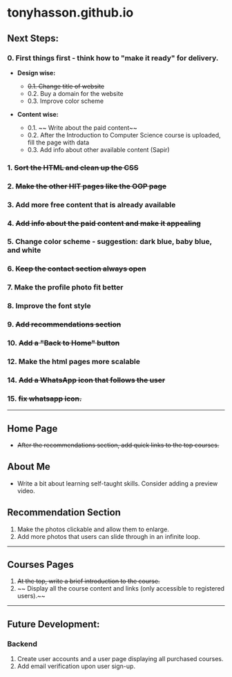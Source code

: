 # tonyhasson.github.io

## Next Steps:

### 0. First things first - think how to "make it ready" for delivery.
   - **Design wise:**
     - ~~0.1. Change title of website~~
     - 0.2. Buy a domain for the website
     - 0.3. Improve color scheme

   - **Content wise:**
     - 0.1. ~~ Write about the paid content~~
     - 0.2. After the Introduction to Computer Science course is uploaded, fill the page with data
     - 0.3. Add info about other available content (Sapir)

### 1. ~~Sort the HTML and clean up the CSS~~
### 2. ~~Make the other HIT pages like the OOP page~~
### 3. Add more free content that is already available
### 4. ~~Add info about the paid content and make it appealing~~
### 5. Change color scheme - suggestion: dark blue, baby blue, and white
### 6. ~~Keep the contact section always open~~
### 7. Make the profile photo fit better
### 8. Improve the font style
### 9. ~~Add recommendations section~~
### 10. ~~Add a "Back to Home" button~~
### 12. Make the html pages more scalable
### 14. ~~Add a WhatsApp icon that follows the user~~
### 15. ~~fix whatsapp icon.~~

---

## Home Page
- ~~After the recommendations section, add quick links to the top courses.~~

## About Me
- Write a bit about learning self-taught skills. Consider adding a preview video.

## Recommendation Section
1. Make the photos clickable and allow them to enlarge.
2. Add more photos that users can slide through in an infinite loop.

---

## Courses Pages

1. ~~At the top, write a brief introduction to the course.~~
3. ~~ Display all the course content and links (only accessible to registered users).~~

---

## Future Development:

### Backend
1. Create user accounts and a user page displaying all purchased courses.
2. Add email verification upon user sign-up.